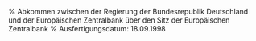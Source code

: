 % Abkommen zwischen der Regierung der Bundesrepublik Deutschland und der Europäischen Zentralbank über den Sitz der Europäischen Zentralbank
% Ausfertigungsdatum: 18.09.1998
 
